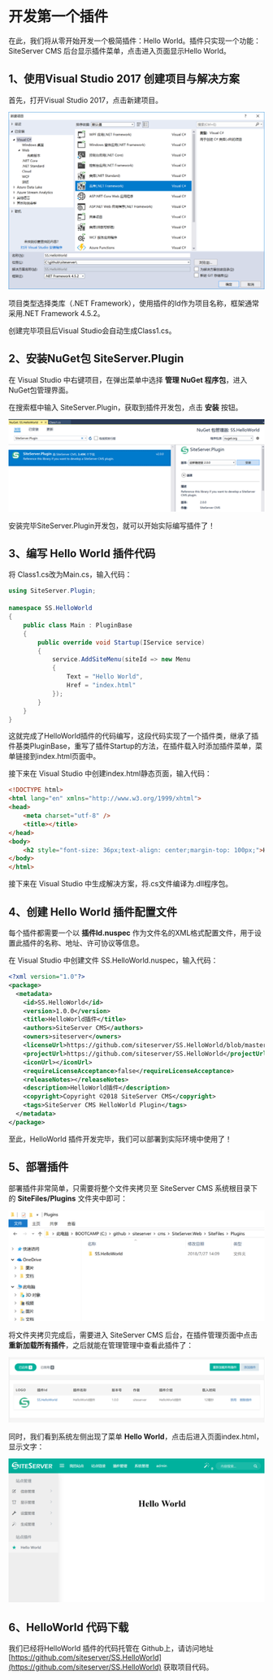 # 开发第一个插件

在此，我们将从零开始开发一个极简插件：Hello World。插件只实现一个功能：SiteServer CMS 后台显示插件菜单，点击进入页面显示Hello World。

## 1、使用Visual Studio 2017 创建项目与解决方案

首先，打开Visual Studio 2017，点击新建项目。

![创建项目与解决方案](assets/hello-world/01.png)

项目类型选择类库（.NET Framework），使用插件的Id作为项目名称，框架通常采用.NET Framework 4.5.2。

创建完毕项目后Visual Studio会自动生成Class1.cs。

## 2、安装NuGet包 SiteServer.Plugin

在 Visual Studio 中右键项目，在弹出菜单中选择 **管理 NuGet 程序包**，进入NuGet包管理界面。

在搜索框中输入 SiteServer.Plugin，获取到插件开发包，点击 **安装** 按钮。

![安装NuGet包](assets/hello-world/02.png)

安装完毕SiteServer.Plugin开发包，就可以开始实际编写插件了！

## 3、编写 Hello World 插件代码

将 Class1.cs改为Main.cs，输入代码：

```csharp
using SiteServer.Plugin;

namespace SS.HelloWorld
{
    public class Main : PluginBase
    {
        public override void Startup(IService service)
        {
            service.AddSiteMenu(siteId => new Menu
            {
                Text = "Hello World",
                Href = "index.html"
            });
        }
    }
}
```

这就完成了HelloWorld插件的代码编写，这段代码实现了一个插件类，继承了插件基类PluginBase，重写了插件Startup的方法，在插件载入时添加插件菜单，菜单链接到index.html页面中。

接下来在 Visual Studio 中创建index.html静态页面，输入代码：

```html
<!DOCTYPE html>
<html lang="en" xmlns="http://www.w3.org/1999/xhtml">
<head>
    <meta charset="utf-8" />
    <title></title>
</head>
<body>
    <h2 style="font-size: 36px;text-align: center;margin-top: 100px;">Hello World</h2>
</body>
</html>
```

接下来在 Visual Studio 中生成解决方案，将.cs文件编译为.dll程序包。

## 4、创建 Hello World 插件配置文件

每个插件都需要一个以 **插件Id.nuspec** 作为文件名的XML格式配置文件，用于设置此插件的名称、地址、许可协议等信息。

在 Visual Studio 中创建文件 SS.HelloWorld.nuspec，输入代码：

```xml
<?xml version="1.0"?>
<package>
  <metadata>
    <id>SS.HelloWorld</id>
    <version>1.0.0</version>
    <title>HelloWorld插件</title>
    <authors>SiteServer CMS</authors>
    <owners>siteserver</owners>
    <licenseUrl>https://github.com/siteserver/SS.HelloWorld/blob/master/LICENSE</licenseUrl>
    <projectUrl>https://github.com/siteserver/SS.HelloWorld</projectUrl>
    <iconUrl></iconUrl>
    <requireLicenseAcceptance>false</requireLicenseAcceptance>
    <releaseNotes></releaseNotes>
    <description>HelloWorld插件</description>
    <copyright>Copyright ©2018 SiteServer CMS</copyright>
    <tags>SiteServer CMS HelloWorld Plugin</tags>
  </metadata>
</package>
```

至此，HelloWorld 插件开发完毕，我们可以部署到实际环境中使用了！

## 5、部署插件

部署插件非常简单，只需要将整个文件夹拷贝至 SiteServer CMS 系统根目录下的 **SiteFiles/Plugins** 文件夹中即可：

![部署插件](assets/hello-world/03.png)

将文件夹拷贝完成后，需要进入 SiteServer CMS 后台，在插件管理页面中点击 **重新加载所有插件**，之后就能在管理管理中查看此插件了：

![部署插件](assets/hello-world/04.png)

同时，我们看到系统左侧出现了菜单 **Hello World**，点击后进入页面index.html，显示文字：

![部署插件](assets/hello-world/05.png)

## 6、HelloWorld 代码下载

我们已经将HelloWorld 插件的代码托管在 Github上，请访问地址[https://github.com/siteserver/SS.HelloWorld](https://github.com/siteserver/SS.HelloWorld) 获取项目代码。
